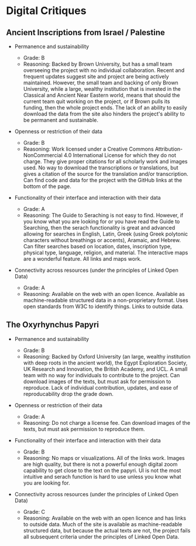 # Digital Critiques
## Ancient Inscriptions from Israel / Palestine
* Permanence and sustainability
  * Grade: B
  * Reasoning: Backed by Brown University, but has a small team overseeing the project with no individual collaboration. Recent and frequent updates suggest site and project are being actively maintained. However, the small team and backing of only Brown University, while a large, wealthy institution that is invested in the Classical and Ancient Near Eastern world, means that should the current team quit working on the project, or if Brown pulls its funding, then the whole project ends. The lack of an ability to easily download the data from the site also hinders the project's ability to be permanent and sustainable.

* Openness or restriction of their data
  * Grade: B
  * Reasoning: Work licensed under a Creative Commons Attribution-NonCommercial 4.0 International License for which they do not charge. They give proper citations for all scholarly work and images used. No way to download the transcriptions or translations, but gives a citation of the source for the translation and/or transcription. Can find code and data for the project with the GitHub links at the bottom of the page.

* Functionality of their interface and interaction with their data
  * Grade: A
  * Reasoning: The Guide to Seraching is not easy to find. However, if you know what you are looking for or you have read the Guide to Searching, then the serach functionality is great and advanced allowing for searches in English, Latin, Greek (using Greek polytonic characters without breathings or accents), Aramaic, and Hebrew. Can filter searches based on location, dates, inscription type, physical type, language, religion, and material. The interactive maps are a wonderful feature. All links and maps work.
    
* Connectivity across resources (under the principles of Linked Open Data)
  * Grade: A
  * Reasoning: Available on the web with an open licence. Available as machine-readable structured data in a non-proprietary format. Uses open standards from W3C to identify things. Links to outside data.

## The Oxyrhynchus Papyri
* Permanence and sustainability
  * Grade: B
  * Reasoning: Backed by Oxford University (an large, wealthy institution with deep roots in the ancient world), the Egypt Exploration Society, UK Research and Innovation, the British Academy, and UCL. A small team with no way for individuals to contribute to the project. Can download images of the texts, but must ask for permission to reproduce. Lack of individual contribution, updates, and ease of reproducability drop the grade down.

* Openness or restriction of their data
  * Grade: A
  * Reasoning: Do not charge a license fee. Can download images of the texts, but must ask permission to reproduce them. 

* Functionality of their interface and interaction with their data
  * Grade: B
  * Reasoning: No maps or visualizations. All of the links work. Images are high quality, but there is not a powerful enough digital zoom capability to get close to the text on the papyri. UI is not the most intuitive and serach function is hard to use unless you know what you are looking for.

* Connectivity across resources (under the principles of Linked Open Data)
  * Grade: C
  * Reasoning: Available on the web with an open licence and has links to outside data. Much of the site is available as machine-readable structured data, but because the actual texts are not, the project fails all subsequent criteria under the principles of Linked Open Data.
